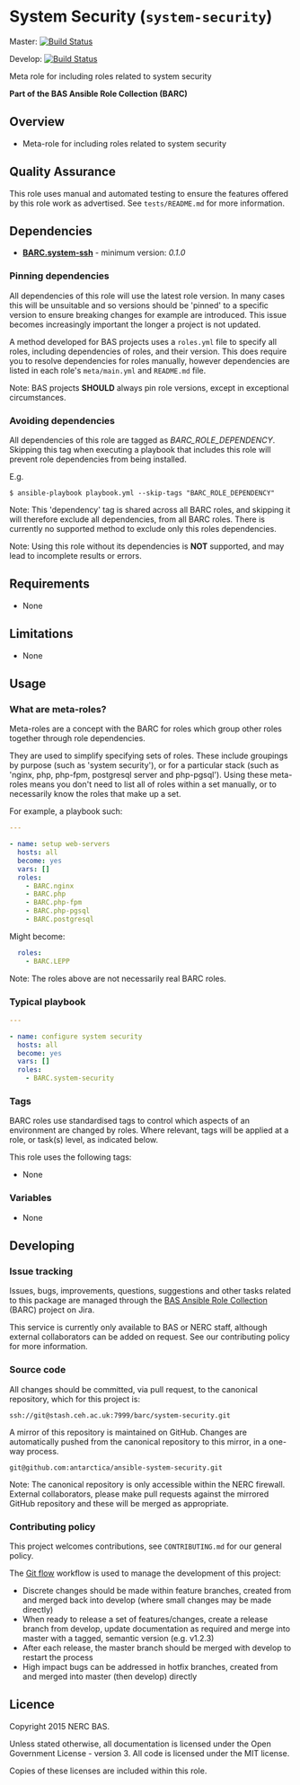 # System Security (`system-security`)

Master:
[![Build Status](https://semaphoreci.com/api/v1/projects/e87d4eca-2b9f-44b0-9d6a-5a4c33e9f41f/618519/badge.svg)](https://semaphoreci.com/antarctica/ansible-system-security)

Develop:
[![Build Status](https://semaphoreci.com/api/v1/projects/e87d4eca-2b9f-44b0-9d6a-5a4c33e9f41f/618476/badge.svg)](https://semaphoreci.com/antarctica/ansible-system-security)

Meta role for including roles related to system security

**Part of the BAS Ansible Role Collection (BARC)**

## Overview

* Meta-role for including roles related to system security

## Quality Assurance

This role uses manual and automated testing to ensure the features offered by this role work as advertised. 
See `tests/README.md` for more information.

## Dependencies

* [**BARC.system-ssh**](https://galaxy.ansible.com/detail#/role/6284) - minimum version: *0.1.0*

### Pinning dependencies

All dependencies of this role will use the latest role version. In many cases this will be unsuitable and so versions
should be 'pinned' to a specific version to ensure breaking changes for example are introduced. This issue becomes
increasingly important the longer a project is not updated.

A method developed for BAS projects uses a `roles.yml` file to specify all roles, including dependencies of roles, 
and their version. This does require you to resolve dependencies for roles manually, however dependencies are listed in
each role's `meta/main.yml` and `README.md` file.

Note: BAS projects **SHOULD** always pin role versions, except in exceptional circumstances.

### Avoiding dependencies

All dependencies of this role are tagged as *BARC_ROLE_DEPENDENCY*. Skipping this tag when executing a playbook that
includes this role will prevent role dependencies from being installed.

E.g.

```shell
$ ansible-playbook playbook.yml --skip-tags "BARC_ROLE_DEPENDENCY"
```

Note: This 'dependency' tag is shared across all BARC roles, and skipping it will therefore exclude all dependencies,
from all BARC roles. There is currently no supported method to exclude only this roles dependencies.

Note: Using this role without its dependencies is **NOT** supported, and may lead to incomplete results or errors.

## Requirements

* None

## Limitations

* None

## Usage

### What are meta-roles?

Meta-roles are a concept with the BARC for roles which group other roles together through role dependencies.

They are used to simplify specifying sets of roles. These include groupings by purpose (such as 'system security'), or 
for a particular stack (such as 'nginx, php, php-fpm, postgresql server and php-pgsql'). Using these meta-roles means
you don't need to list all of roles within a set manually, or to necessarily know the roles that make up a set.

For example, a playbook such:

```yaml
---

- name: setup web-servers
  hosts: all
  become: yes
  vars: []
  roles:
    - BARC.nginx
    - BARC.php
    - BARC.php-fpm
    - BARC.php-pgsql
    - BARC.postgresql
```

Might become:

```yaml
  roles:
    - BARC.LEPP
```

Note: The roles above are not necessarily real BARC roles.

### Typical playbook

```yaml
---

- name: configure system security
  hosts: all
  become: yes
  vars: []
  roles:
    - BARC.system-security
```

### Tags

BARC roles use standardised tags to control which aspects of an environment are changed by roles. Where relevant, tags
will be applied at a role, or task(s) level, as indicated below.

This role uses the following tags:

* None

### Variables

* None

## Developing

### Issue tracking

Issues, bugs, improvements, questions, suggestions and other tasks related to this package are managed through the 
[BAS Ansible Role Collection](https://jira.ceh.ac.uk/projects/BARC) (BARC) project on Jira.

This service is currently only available to BAS or NERC staff, although external collaborators can be added on request.
See our contributing policy for more information.

### Source code

All changes should be committed, via pull request, to the canonical repository, which for this project is:

`ssh://git@stash.ceh.ac.uk:7999/barc/system-security.git`

A mirror of this repository is maintained on GitHub. Changes are automatically pushed from the canonical repository to
this mirror, in a one-way process.

`git@github.com:antarctica/ansible-system-security.git`

Note: The canonical repository is only accessible within the NERC firewall. External collaborators, please make pull 
requests against the mirrored GitHub repository and these will be merged as appropriate.

### Contributing policy

This project welcomes contributions, see `CONTRIBUTING.md` for our general policy.

The [Git flow](https://www.atlassian.com/git/tutorials/comparing-workflows/gitflow-workflow/) 
workflow is used to manage the development of this project:

* Discrete changes should be made within feature branches, created from and merged back into develop 
(where small changes may be made directly)
* When ready to release a set of features/changes, create a release branch from develop, update documentation as 
required and merge into master with a tagged, semantic version (e.g. v1.2.3)
* After each release, the master branch should be merged with develop to restart the process
* High impact bugs can be addressed in hotfix branches, created from and merged into master (then develop) directly

## Licence

Copyright 2015 NERC BAS.

Unless stated otherwise, all documentation is licensed under the Open Government License - version 3. All code is
licensed under the MIT license.

Copies of these licenses are included within this role.

